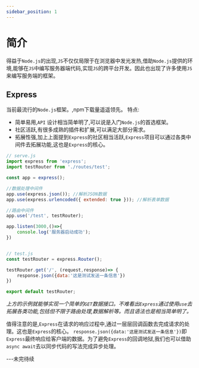 ```yaml
---
sidebar_position: 1
---
```

# 简介

得益于`Node.js`的出现,`JS`不仅仅局限于在浏览器中发光发热,借助`Node.js`提供的环境,能够在`JS`中编写服务器端代码,实现`JS`的跨平台开发。因此也出现了许多使用`JS`来编写服务端的框架。

## Express

当前最流行的`Node.js`框架。,npm下载量遥遥领先。
特点:

- 简单易用,`API` 设计相当简单明了,可以说是入门`Node.js`的首选框架。
- 社区活跃,有很多成熟的插件和扩展,可以满足大部分需求。
- 拓展性强,加上上面提到`Express`的社区相当活跃,`Express`项目可以通过各类中间件去拓展功能,这也是`Express`的核心。

```js
// serve.js
import express from 'express';
import testRouter from './routes/test';

const app = express();

//数据处理中间件
app.use(express.json()); //解析JSON数据
app.use(express.urlencoded({ extended: true })); //解析表单数据

//路由中间件
app.use('/test', testRouter);

app.listen(3000,()=>{
    console.log('服务器启动成功');
})


// test.js
const testRouter = express.Router();

testRouter.get('/', (request,response)=> {
    response.json({data:'这是测试发送一条信息'})
})

export default testRouter;
```

*上方的示例就能够实现一个简单的`GET`数据接口。不难看出`Express`通过使用`use`去拓展各类功能,包括但不限于路由处理,数据解析等。而且语法也是相当简单明了。*

值得注意的是,`Express`在请求的响应过程中,通过一层层回调函数去完成请求的处理。这也是`Express`的核心。
`response.json({data:'这是测试发送一条信息'})`即`Express`最终响应给客户端的数据。为了避免`Express`的回调地狱,我们也可以借助`async await`去以同步代码的写法完成异步处理。

---未完待续
